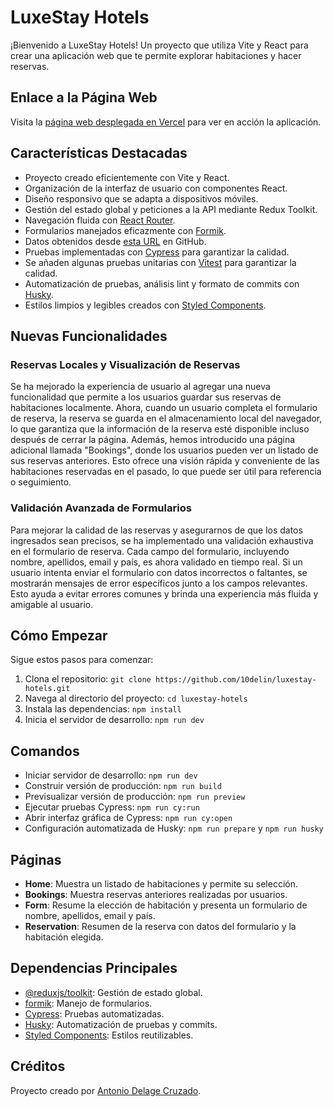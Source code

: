 # LuxeStay Hotels

¡Bienvenido a LuxeStay Hotels! Un proyecto que utiliza Vite y React para crear una aplicación web que te permite explorar habitaciones y hacer reservas.

## Enlace a la Página Web

Visita la [página web desplegada en Vercel](https://luxestay-hotels.vercel.app/) para ver en acción la aplicación.

## Características Destacadas

- Proyecto creado eficientemente con Vite y React.
- Organización de la interfaz de usuario con componentes React.
- Diseño responsivo que se adapta a dispositivos móviles.
- Gestión del estado global y peticiones a la API mediante Redux Toolkit.
- Navegación fluida con [React Router](https://reactrouter.com/).
- Formularios manejados eficazmente con [Formik](https://formik.org/).
- Datos obtenidos desde [esta URL](https://raw.githubusercontent.com/10delin/luxestay-hotels.json/main/roomsApi.json) en GitHub.
- Pruebas implementadas con [Cypress](https://www.cypress.io/) para garantizar la calidad.
- Se añaden algunas pruebas unitarias con [Vitest](https://vitest.dev/) para garantizar la calidad.
- Automatización de pruebas, análisis lint y formato de commits con [Husky](https://typicode.github.io/husky/#/).
- Estilos limpios y legibles creados con [Styled Components](https://styled-components.com/).

## Nuevas Funcionalidades

### Reservas Locales y Visualización de Reservas

Se ha mejorado la experiencia de usuario al agregar una nueva funcionalidad que permite a los usuarios guardar sus reservas de habitaciones localmente. Ahora, cuando un usuario completa el formulario de reserva, la reserva se guarda en el almacenamiento local del navegador, lo que garantiza que la información de la reserva esté disponible incluso después de cerrar la página.
Además, hemos introducido una página adicional llamada "Bookings", donde los usuarios pueden ver un listado de sus reservas anteriores. Esto ofrece una visión rápida y conveniente de las habitaciones reservadas en el pasado, lo que puede ser útil para referencia o seguimiento.

### Validación Avanzada de Formularios

Para mejorar la calidad de las reservas y asegurarnos de que los datos ingresados sean precisos, se ha implementado una validación exhaustiva en el formulario de reserva. Cada campo del formulario, incluyendo nombre, apellidos, email y país, es ahora validado en tiempo real. Si un usuario intenta enviar el formulario con datos incorrectos o faltantes, se mostrarán mensajes de error específicos junto a los campos relevantes. Esto ayuda a evitar errores comunes y brinda una experiencia más fluida y amigable al usuario.

## Cómo Empezar

Sigue estos pasos para comenzar:

1. Clona el repositorio: `git clone https://github.com/10delin/luxestay-hotels.git`
2. Navega al directorio del proyecto: `cd luxestay-hotels`
3. Instala las dependencias: `npm install`
4. Inicia el servidor de desarrollo: `npm run dev`

## Comandos

- Iniciar servidor de desarrollo: `npm run dev`
- Construir versión de producción: `npm run build`
- Previsualizar versión de producción: `npm run preview`
- Ejecutar pruebas Cypress: `npm run cy:run`
- Abrir interfaz gráfica de Cypress: `npm run cy:open`
- Configuración automatizada de Husky: `npm run prepare` y `npm run husky`

## Páginas

- **Home**: Muestra un listado de habitaciones y permite su selección.
- **Bookings**: Muestra reservas anteriores realizadas por usuarios.
- **Form**: Resume la elección de habitación y presenta un formulario de nombre, apellidos, email y país.
- **Reservation**: Resumen de la reserva con datos del formulario y la habitación elegida.

## Dependencias Principales

- [@reduxjs/toolkit](https://redux-toolkit.js.org/): Gestión de estado global.
- [formik](https://formik.org/): Manejo de formularios.
- [Cypress](https://www.cypress.io/): Pruebas automatizadas.
- [Husky](https://typicode.github.io/husky/#/): Automatización de pruebas y commits.
- [Styled Components](https://styled-components.com/): Estilos reutilizables.

## Créditos

Proyecto creado por [Antonio Delage Cruzado](https://github.com/10delin).
